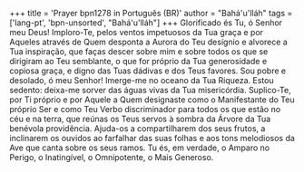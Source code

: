 +++
title = 'Prayer bpn1278 in Português (BR)'
author = "Bahá'u'lláh"
tags = ['lang-pt', 'bpn-unsorted', "Bahá'u'lláh"]
+++
Glorificado és Tu, ó Senhor meu Deus! Imploro-Te, pelos ventos impetuosos da Tua graça e por Aqueles através de Quem desponta a Aurora do Teu desígnio e alvorece a Tua inspiração, que faças descer sobre mim e sobre todos os que se dirigiram ao Teu semblante, o que for próprio da Tua generosidade e copiosa graça, e digno das Tuas dádivas e dos Teus favores. Sou pobre e desolado, ó meu Senhor! Imerge-me no oceano da Tua Riqueza. Estou sedento: deixa-me sorver das águas vivas da Tua misericórdia.
Suplico-Te, por Ti próprio e por Aquele a Quem designaste como o Manifestante do Teu próprio Ser e como Teu Verbo discriminador para todos os que estão no céu e na terra, que reúnas os Teus servos à sombra da Árvore da Tua benévola providência. Ajuda-os a compartilharem dos seus frutos, a inclinarem os ouvidos ao farfalhar das suas folhas e aos tons melodiosos da Ave que canta sobre os seus ramos. Tu és, em verdade, o Amparo no Perigo, o Inatingível, o Omnipotente, o Mais Generoso.
